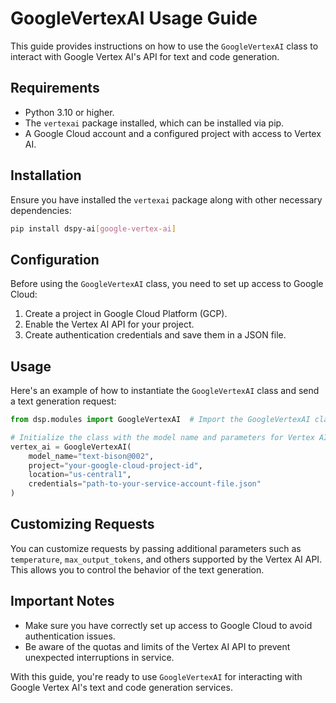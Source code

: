 # GoogleVertexAI Usage Guide

This guide provides instructions on how to use the `GoogleVertexAI` class to interact with Google Vertex AI's API for text and code generation.

## Requirements

- Python 3.10 or higher.
- The `vertexai` package installed, which can be installed via pip.
- A Google Cloud account and a configured project with access to Vertex AI.

## Installation

Ensure you have installed the `vertexai` package along with other necessary dependencies:

```bash
pip install dspy-ai[google-vertex-ai]
```

## Configuration

Before using the `GoogleVertexAI` class, you need to set up access to Google Cloud:

1. Create a project in Google Cloud Platform (GCP).
2. Enable the Vertex AI API for your project.
3. Create authentication credentials and save them in a JSON file.

## Usage

Here's an example of how to instantiate the `GoogleVertexAI` class and send a text generation request:

```python
from dsp.modules import GoogleVertexAI  # Import the GoogleVertexAI class

# Initialize the class with the model name and parameters for Vertex AI
vertex_ai = GoogleVertexAI(
    model_name="text-bison@002",
    project="your-google-cloud-project-id",
    location="us-central1",
    credentials="path-to-your-service-account-file.json"
)
```

## Customizing Requests

You can customize requests by passing additional parameters such as `temperature`, `max_output_tokens`, and others supported by the Vertex AI API. This allows you to control the behavior of the text generation.

## Important Notes

- Make sure you have correctly set up access to Google Cloud to avoid authentication issues.
- Be aware of the quotas and limits of the Vertex AI API to prevent unexpected interruptions in service.

With this guide, you're ready to use `GoogleVertexAI` for interacting with Google Vertex AI's text and code generation services.
